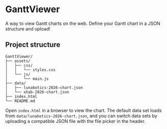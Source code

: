 # GanttViewer

A way to view Gantt charts on the web. Define your Gantt chart in a JSON structure and upload!

## Project structure

```
GanttViewer/
├── assets/
│   ├── css/
│   │   └── styles.css
│   └── js/
│       └── main.js
├── data/
│   ├── lunabotics-2026-chart.json
│   └── xhab-2026-chart.json
├── index.html
└── README.md
```

Open `index.html` in a browser to view the chart. The default data set loads from `data/lunabotics-2026-chart.json`, and you can switch data sets by uploading a compatible JSON file with the file picker in the header.
